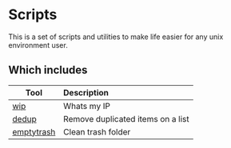 # Scripts
This is a set of scripts and utilities to make life easier for any unix environment user.

## Which includes
| Tool | Description |
|----------|:--------------|
| [wip](./wip/README.md) | Whats my IP |
| [dedup](./dedup/README.md) | Remove duplicated items on a list |
| [emptytrash](./emptytrash/README.md) | Clean trash folder |